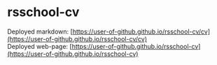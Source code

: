 # rsschool-cv
Deployed markdown: [https://user-of-github.github.io/rsschool-cv/cv](https://user-of-github.github.io/rsschool-cv/cv)  
Deployed web-page: [https://user-of-github.github.io/rsschool-cv](https://user-of-github.github.io/rsschool-cv)
